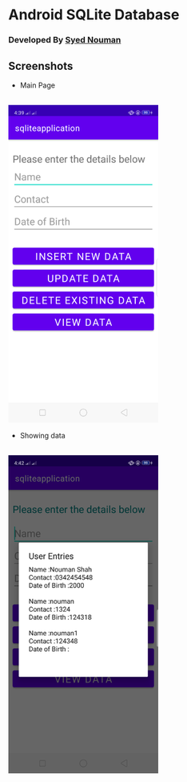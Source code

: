 # Android SQLite Database


### Developed By [Syed Nouman](https://github.com/NoumanShah042)
 
                

## Screenshots

* Main Page
<br><br>
<img src="screenshots/a.png" width="300">

* Showing data 
<br><br>
<img src="screenshots/b.png" width="300">
